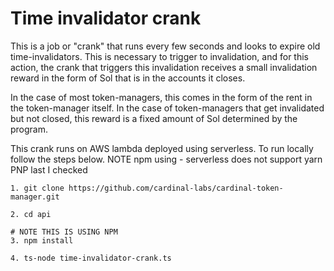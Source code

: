 # Time invalidator crank

This is a job or "crank" that runs every few seconds and looks to expire old time-invalidators. This is necessary to trigger to invalidation, and for this action, the crank that triggers this invalidation receives a small invalidation reward in the form of Sol that is in the accounts it closes.

In the case of most token-managers, this comes in the form of the rent in the token-manager itself. In the case of token-managers that get invalidated but not closed, this reward is a fixed amount of Sol determined by the program.

This crank runs on AWS lambda deployed using serverless. To run locally follow the steps below. NOTE npm using - serverless does not support yarn PNP last I checked

```
1. git clone https://github.com/cardinal-labs/cardinal-token-manager.git

2. cd api

# NOTE THIS IS USING NPM
3. npm install

4. ts-node time-invalidator-crank.ts
```
